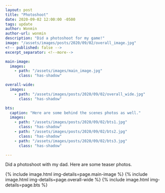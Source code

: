 ```yaml
---
layout: post
title: "Photoshoot"
date: 2020-09-02 12:00:00 -0500
tags: update
author: Wonmin
author-url: wonmin
description: "Did a photoshoot for my game!"
image: "/assets/images/posts/2020/09/02/overall_image.jpg"
<!-- published: false -->
excerpt_separator: <!--more-->

main-image:
  images:
    - path: "/assets/images/main_image.jpg"
      class: "has-shadow"

overall-wide:
  images:
    - path: "/assets/images/posts/2020/09/02/overall_wide.jpg"
      class: "has-shadow"

bts:
  caption: "Here are some behind the scenes photos as well."
  images:
    - path: "/assets/images/posts/2020/09/02/bts1.jpg"
      class: "has-shadow"
    - path: "/assets/images/posts/2020/09/02/bts2.jpg"
      class: "has-shadow"
    - path: "/assets/images/posts/2020/09/02/bts3.jpg"
      class: "has-shadow"

---
```


Did a photoshoot with my dad. Here are some teaser photos.

{% include image.html img-details=page.main-image %}
{% include image.html img-details=page.overall-wide %}
{% include image.html img-details=page.bts %}
